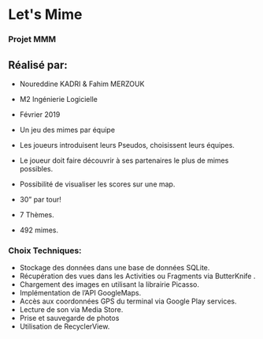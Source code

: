 # Let's Mime
### Projet MMM

## Réalisé par: 
* Noureddine KADRI & Fahim MERZOUK
* M2 Ingénierie Logicielle
* Février 2019


* Un jeu des mimes par équipe
* Les joueurs introduisent leurs Pseudos, choisissent leurs équipes.
 * Le joueur doit faire découvrir à ses partenaires le plus de mimes possibles.
* Possibilité de visualiser les scores sur une map.
* 30” par tour!
* 7 Thèmes.
* 492 mimes.

### Choix Techniques: 
* Stockage des données dans une base de données SQLite.
* Récupération des vues dans les Activities ou Fragments via ButterKnife .
* Chargement des images en utilisant la librairie Picasso.
* Implémentation de l’API GoogleMaps.
* Accès aux coordonnées GPS du terminal via Google Play services.
* Lecture de son via Media Store.
* Prise et sauvegarde de photos
* Utilisation de RecyclerView.


